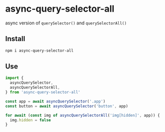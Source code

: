# async-query-selector-all

async version of `querySelector()` and `querySelectorAll()`

## Install

```bash
npm i async-query-selector-all
```

## Use

```typescript
import {
  asyncQuerySelector,
  asyncQuerySelectorAll,
} from 'async-query-selector-all'

const app = await asyncQuerySelector('.app')
const button = await asyncQuerySelector('button', app)

for await (const img of asyncQuerySelectorAll('img[hidden]', app)) {
  img.hidden = false
}
```
